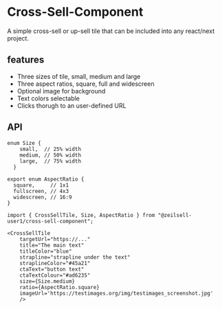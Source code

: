 # Cross-Sell-Component

A simple cross-sell or up-sell tile that can be included into any react/next project.

## features

- Three sizes of tile, small, medium and large
- Three aspect ratios, square, full and widescreen
- Optional image for background
- Text colors selectable
- Clicks thorugh to an user-defined URL

## API

```
enum Size {
    small,  // 25% width
    medium, // 50% width
    large,  // 75% width
  }

export enum AspectRatio {
  square,     // 1x1
  fullscreen, // 4x3
  widescreen, // 16:9
}

import { CrossSellTile, Size, AspectRatio } from "@zeilsell-user1/cross-sell-component";

<CrossSellTile
    targetUrl="https://..."
    title="The main text"
    titleColor="blue"
    strapline="strapline under the text"
    straplineColor="#45a21"
    ctaText="button text"
    ctaTextColour="#ad6235"
    size={Size.medium}
    ratio={AspectRatio.square}
    imageUrl='https://testimages.org/img/testimages_screenshot.jpg'
    />
```
